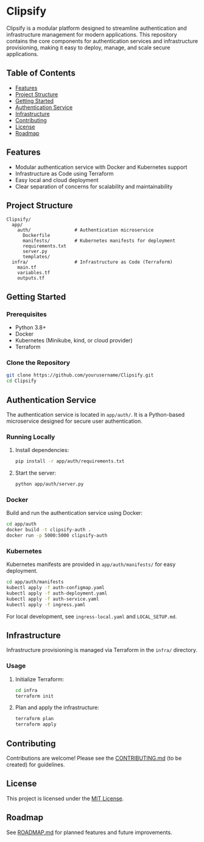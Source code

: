 # Clipsify

Clipsify is a modular platform designed to streamline authentication and infrastructure management for modern applications. This repository contains the core components for authentication services and infrastructure provisioning, making it easy to deploy, manage, and scale secure applications.

## Table of Contents

- [Features](#features)
- [Project Structure](#project-structure)
- [Getting Started](#getting-started)
- [Authentication Service](#authentication-service)
- [Infrastructure](#infrastructure)
- [Contributing](#contributing)
- [License](#license)
- [Roadmap](#roadmap)

## Features

- Modular authentication service with Docker and Kubernetes support
- Infrastructure as Code using Terraform
- Easy local and cloud deployment
- Clear separation of concerns for scalability and maintainability

## Project Structure

```
Clipsify/
  app/
    auth/                # Authentication microservice
      Dockerfile
      manifests/         # Kubernetes manifests for deployment
      requirements.txt
      server.py
      templates/
  infra/                 # Infrastructure as Code (Terraform)
    main.tf
    variables.tf
    outputs.tf
```

## Getting Started

### Prerequisites

- Python 3.8+
- Docker
- Kubernetes (Minikube, kind, or cloud provider)
- Terraform

### Clone the Repository

```bash
git clone https://github.com/yourusername/Clipsify.git
cd Clipsify
```

## Authentication Service

The authentication service is located in `app/auth/`. It is a Python-based microservice designed for secure user authentication.

### Running Locally

1. Install dependencies:
    ```bash
    pip install -r app/auth/requirements.txt
    ```
2. Start the server:
    ```bash
    python app/auth/server.py
    ```

### Docker

Build and run the authentication service using Docker:

```bash
cd app/auth
docker build -t clipsify-auth .
docker run -p 5000:5000 clipsify-auth
```

### Kubernetes

Kubernetes manifests are provided in `app/auth/manifests/` for easy deployment.

```bash
cd app/auth/manifests
kubectl apply -f auth-configmap.yaml
kubectl apply -f auth-deployment.yaml
kubectl apply -f auth-service.yaml
kubectl apply -f ingress.yaml
```

For local development, see `ingress-local.yaml` and `LOCAL_SETUP.md`.

## Infrastructure

Infrastructure provisioning is managed via Terraform in the `infra/` directory.

### Usage

1. Initialize Terraform:
    ```bash
    cd infra
    terraform init
    ```
2. Plan and apply the infrastructure:
    ```bash
    terraform plan
    terraform apply
    ```

## Contributing

Contributions are welcome! Please see the [CONTRIBUTING.md](CONTRIBUTING.md) (to be created) for guidelines.

## License

This project is licensed under the [MIT License](LICENSE).

## Roadmap

See [ROADMAP.md](ROADMAP.md) for planned features and future improvements.
